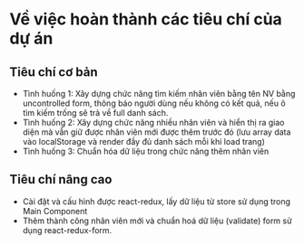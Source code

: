 # Về việc hoàn thành các tiêu chí của dự án

## Tiêu chí cơ bản

- Tình huống 1: Xây dựng chức năng tìm kiếm nhân viên bằng tên NV bằng uncontrolled form, thông báo người dùng nếu không có kết quả, nếu ô tìm kiếm trống sẽ trả về full danh sách.
- Tình huống 2: Xây dựng chức năng nhiều nhân viên và hiển thị ra giao diện mà vẫn giữ được nhân viên mới được thêm trước đó (lưu array data vào localStorage và render đầy đủ danh sách mỗi khi load trang)
- Tình huống 3: Chuẩn hóa dữ liệu trong chức năng thêm nhân viên

## Tiêu chí nâng cao

- Cài đặt và cấu hình được react-redux, lấy dữ liệu từ store sử dụng trong Main Component
- Thêm thành công nhân viên mới và chuẩn hoá dữ liệu (validate) form sử dụng react-redux-form.
